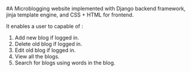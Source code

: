 #A Microblogging website implemented with Django backend framework, jinja template engine, and CSS + HTML for frontend.

It enables a user to capable of : 
1. Add new blog if logged in.
2. Delete old blog if logged in.
3. Edit old blog if logged in.
4. View all the blogs.
5. Search for blogs using words in the blog.
